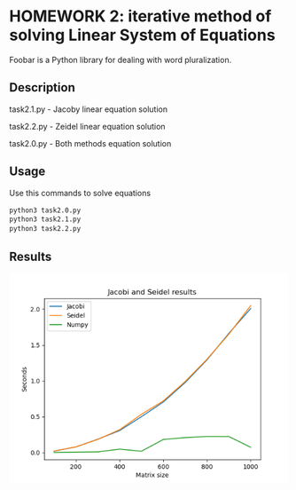 # HOMEWORK 2: iterative method of solving Linear System of Equations

Foobar is a Python library for dealing with word pluralization.

## Description

task2.1.py - Jacoby linear equation solution 

task2.2.py - Zeidel linear equation solution

task2.0.py - Both methods equation solution

## Usage

Use this commands to solve equations

```bash
python3 task2.0.py
python3 task2.1.py
python3 task2.2.py
```
## Results
![Result](./results.png "Описание будет тут")
